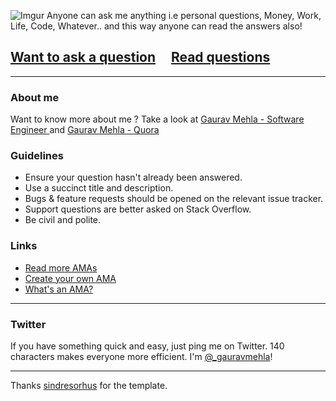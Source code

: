 ![Imgur](http://i.imgur.com/JTisZUF.png)
Anyone can ask me anything i.e personal questions, Money, Work, Life, Code, Whatever.. and this way anyone can read the answers also!

## [Want to ask a question](../../issues/new) &nbsp;&nbsp;&nbsp; [Read questions](../../issues?utf8=%E2%9C%93&q=is%3Aissue%20is%3Aclosed%20sort%3Aupdated-desc%20-label%3Ahidden)

---
### About me
Want to know more about me ? Take a look at [Gaurav Mehla - Software Engineer ](https://www.mehla.in) and [Gaurav Mehla - Quora ](https://www.quora.com/profile/GauravMehla)

### Guidelines

- Ensure your question hasn't already been answered.
- Use a succinct title and description.
- Bugs & feature requests should be opened on the relevant issue tracker.
- Support questions are better asked on Stack Overflow.
- Be civil and polite.

### Links

- [Read more AMAs](https://github.com/sindresorhus/amas)
- [Create your own AMA](https://github.com/sindresorhus/amas/blob/master/create-ama.md)
- [What's an AMA?](https://en.wikipedia.org/wiki/Reddit#IAmA_and_AMA)

---
### Twitter

If you have something quick and easy, just ping me on Twitter. 140 characters makes everyone more efficient. I'm [@_gauravmehla](https://twitter.com/_gauravmehla)!

---

Thanks [sindresorhus](https://github.com/sindresorhus/ama) for the template.
